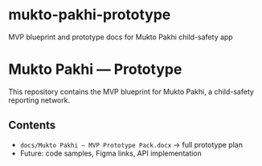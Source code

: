 # mukto-pakhi-prototype
MVP blueprint and prototype docs for Mukto Pakhi child-safety app
# Mukto Pakhi — Prototype
This repository contains the MVP blueprint for Mukto Pakhi, a child-safety reporting network.

## Contents
- `docs/Mukto Pakhi — MVP Prototype Pack.docx` → full prototype plan
- Future: code samples, Figma links, API implementation
